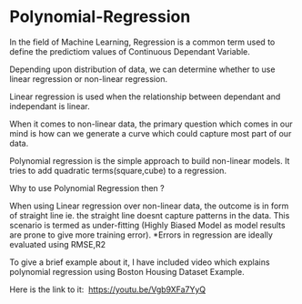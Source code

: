 # Polynomial-Regression


In the field of Machine Learning, Regression is a common term used to define the predictiom values of Continuous Dependant Variable.

Depending upon distribution of data, we can determine whether to use linear regression or non-linear regression.

Linear regression is used when the relationship between dependant and independant is linear.

When it comes to non-linear data, the primary question which comes in our mind is how can we generate a curve which could capture
most part of our data.

Polynomial regression is the simple approach to build non-linear models. It tries to add quadratic terms(square,cube) to a regression.

Why to use Polynomial Regression then ?

When using Linear regression over non-linear data, the outcome is in form of straight line ie. the straight line doesnt capture patterns in the data.
This scenario is termed as under-fitting (Highly Biased Model as model results are prone to give more training error).
*Errors  in regression are ideally evaluated using RMSE,R2

To give a brief example about it, I have included video which explains polynomial regression using Boston Housing Dataset Example.

Here is the link to it:  https://youtu.be/Vgb9XFa7YyQ
